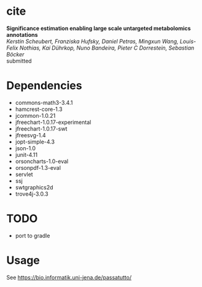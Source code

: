 # cite

__Significance estimation enabling large scale untargeted metabolomics annotations__  
*Kerstin Scheubert, Franziska Hufsky, Daniel Petras, Mingxun Wang, Louis-Felix Nothias, Kai Dührkop, Nuno Bandeira, Pieter C Dorrestein, Sebastian Böcker*  
submitted

# Dependencies

 - commons-math3-3.4.1
 - hamcrest-core-1.3
 - jcommon-1.0.21
 - jfreechart-1.0.17-experimental
 - jfreechart-1.0.17-swt
 - jfreesvg-1.4
 - jopt-simple-4.3
 - json-1.0
 - junit-4.11
 - orsoncharts-1.0-eval
 - orsonpdf-1.3-eval
 - servlet
 - ssj
 - swtgraphics2d
 - trove4j-3.0.3

# TODO
 - port to gradle
 
# Usage 
 
See https://bio.informatik.uni-jena.de/passatutto/
